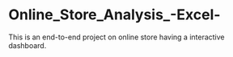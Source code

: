 # Online_Store_Analysis_-Excel-

This is an end-to-end project on online store having a interactive dashboard.
